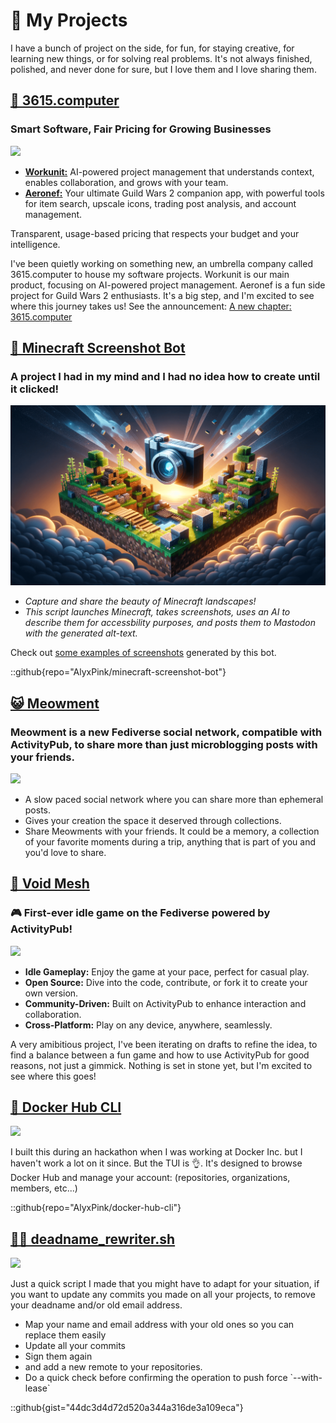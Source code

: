 # 🧰 My Projects

I have a bunch of project on the side, for fun, for staying creative, for learning new things, or for solving real problems. It's not always finished, polished, and never done for sure, but I love them and I love sharing them.

## [💾 3615.computer](https://3615.computer/)

### Smart Software, Fair Pricing for Growing Businesses

<img src="https://3615.computer/assets/images/card.jpg" />

<ul>
  <li><b><a href="https://workunit.app/">Workunit:</a></b> AI-powered project management that understands context, enables collaboration, and grows with your team.</li>
  <li><b><a href="https://aeronef.app/">Aeronef:</a></b> Your ultimate Guild Wars 2 companion app, with powerful tools for item search, upscale icons, trading post analysis, and account management.</li>
</ul>

<p>Transparent, usage-based pricing that respects your budget and your intelligence.</p>

<p>
  I've been quietly working on something new, an umbrella company called 3615.computer to house my software projects. Workunit is our main product, focusing on AI-powered project management. Aeronef is a fun side project for Guild Wars 2 enthusiasts. It's a big step, and I'm excited to see where this journey takes us!
  See the announcement: <a href="/posts/2025-09-12-a-new-chapter/">A new chapter: 3615.computer</a>
</p>

## [📸 Minecraft Screenshot Bot](https://github.com/AlyxPink/minecraft-screenshot-bot)

### A project I had in my mind and I had no idea how to create until it clicked!

<img src="https://github.com/AlyxPink/minecraft-screenshot-bot/raw/main/docs/img/banner.png">

<ul>
  <li><i>Capture and share the beauty of Minecraft landscapes!</i></li>
  <li><i>This script launches Minecraft, takes screenshots, uses an AI to describe them for accessbility purposes, and posts them to Mastodon with the generated alt-text.</i></li>
</ul>

Check out [some examples of screenshots](https://github.com/AlyxPink/minecraft-screenshot-bot?tab=readme-ov-file#-sample-screenshots) generated by this bot.

::github{repo="AlyxPink/minecraft-screenshot-bot"}

## [😺 Meowment](https://github.com/meowment-app/)
<h3>Meowment is a new Fediverse social network, compatible with <b>ActivityPub</b>, to share more than just microblogging posts with your friends.</h3>

<img src="https://github.com/AlyxPink/AlyxPink/assets/152620834/00ac368e-bd07-49f8-a1a5-5719a95dc4e0">
<ul>
  <li>A slow paced social network where you can share more than ephemeral posts.</li>
  <li>Gives your creation the space it deserved through collections.</li>
  <li>Share Meowments with your friends. It could be a memory, a collection of your favorite moments during a trip, anything that is part of you and you'd love to share.</li>
</ul>

## [🌃 Void Mesh](https://github.com/VoidMesh)
<h3>🎮 First-ever idle game on the Fediverse powered by ActivityPub!</h3>

<img src="https://github.com/AlyxPink/AlyxPink/assets/152620834/7ae0200c-9606-4d7c-8a3b-27a02cede080">
<ul>
    <li><b>Idle Gameplay:</b> Enjoy the game at your pace, perfect for casual play.</li>
    <li><b>Open Source:</b> Dive into the code, contribute, or fork it to create your own version.</li>
    <li><b>Community-Driven:</b> Built on ActivityPub to enhance interaction and collaboration.</li>
    <li><b>Cross-Platform:</b> Play on any device, anywhere, seamlessly.</li>
</ul>
<p>A very amibitious project, I've been iterating on drafts to refine the idea, to find a balance between a fun game and how to use ActivityPub for good reasons, not just a gimmick. Nothing is set in stone yet, but I'm excited to see where this goes!</p>

## [🐳 Docker Hub CLI](https://github.com/AlyxPink/docker-hub-cli)

<img src="https://user-images.githubusercontent.com/2109178/180596993-6b6638d8-6dfb-4a84-9bc8-172f282e8af3.png">

<p>I built this during an hackathon when I was working at Docker Inc. but I haven't work a lot on it since. But the TUI is 👌. It's designed to browse Docker Hub and manage your account: (repositories, organizations, members, etc...)</p>

::github{repo="AlyxPink/docker-hub-cli"}

## [🏳️‍⚧️ deadname_rewriter.sh](https://gist.github.com/AlyxPink/44dc3d4d72d520a344a316de3a109eca)

<img src="https://github.com/AlyxPink/AlyxPink/assets/152620834/bd69fca8-6247-4d5d-9d6d-6ab4e65e1578">

<p>Just a quick script I made that you might have to adapt for your situation, if you want to update any commits you made on all your projects, to remove your deadname and/or old email address.</p>

<ul>
  <li>Map your name and email address with your old ones so you can replace them easily</li>
  <li>Update all your commits</li>
  <li>Sign them again</li>
  <li>and add a new remote to your repositories.</li>
  <li>Do a quick check before confirming the operation to push force `--with-lease`</li>
</ul>

::github{gist="44dc3d4d72d520a344a316de3a109eca"}
